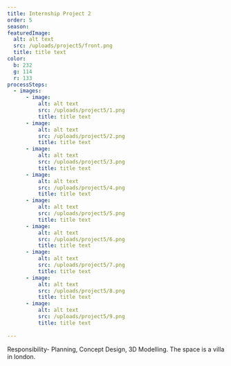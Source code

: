 ```yaml
---
title: Internship Project 2
order: 5
season: 
featuredImage:
  alt: alt text
  src: /uploads/project5/front.png
  title: title text
color:
  b: 232
  g: 114
  r: 133
processSteps:
  - images:
      - image:
          alt: alt text
          src: /uploads/project5/1.png
          title: title text
      - image:
          alt: alt text
          src: /uploads/project5/2.png
          title: title text
      - image:
          alt: alt text
          src: /uploads/project5/3.png
          title: title text
      - image:
          alt: alt text
          src: /uploads/project5/4.png
          title: title text
      - image:
          alt: alt text
          src: /uploads/project5/5.png
          title: title text
      - image:
          alt: alt text
          src: /uploads/project5/6.png
          title: title text
      - image:
          alt: alt text
          src: /uploads/project5/7.png
          title: title text
      - image:
          alt: alt text
          src: /uploads/project5/8.png
          title: title text
      - image:
          alt: alt text
          src: /uploads/project5/9.png
          title: title text
      
---
```

Responsibility- Planning, Concept Design, 3D Modelling.
The space is a villa in london.
